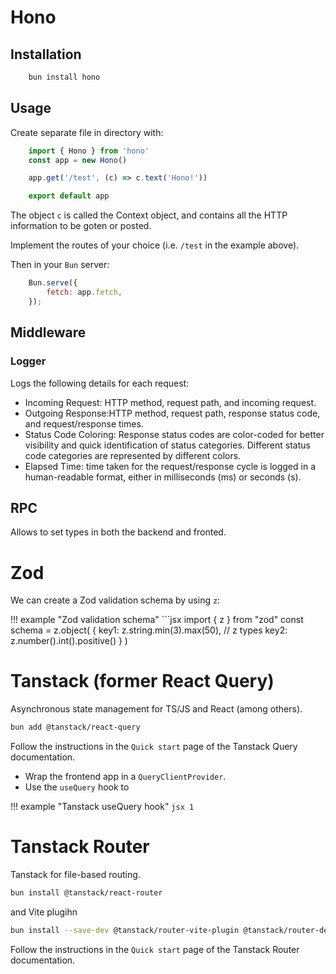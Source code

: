 # Hono

## Installation

```sh
    bun install hono
```

## Usage

Create separate file in directory with:

```js
    import { Hono } from 'hono'
    const app = new Hono()

    app.get('/test', (c) => c.text('Hono!'))

    export default app
```

The object `c` is called the Context object, and contains all the HTTP information to be goten or posted.


Implement the routes of your choice (i.e. `/test` in the example above).

Then in your `Bun` server:
```js
    Bun.serve({
        fetch: app.fetch,
    });
```

## Middleware

### Logger
Logs the following details for each request:

* Incoming Request: HTTP method, request path, and incoming request.
* Outgoing Response:HTTP method, request path, response status code, and request/response times.
* Status Code Coloring: Response status codes are color-coded for better visibility and quick identification of status categories. Different status code categories are represented by different colors.
* Elapsed Time: time taken for the request/response cycle is logged in a human-readable format, either in milliseconds (ms) or seconds (s).

## RPC

Allows to set types in both the backend and fronted.

# Zod 

We can create a Zod validation schema by using `z`:

!!! example "Zod validation schema"
    ```jsx
    import { z } from "zod"
    const schema = z.object(
        {
            key1: z.string.min(3).max(50), // z types
            key2: z.number().int().positive()
        }
    )


# Tanstack (former React Query)

Asynchronous state management for TS/JS and React (among others). 

```sh
bun add @tanstack/react-query
```

Follow the instructions in the `Quick start` page of the Tanstack Query documentation.

* Wrap the frontend app in a `QueryClientProvider`.
* Use the `useQuery` hook to 

!!! example "Tanstack useQuery hook"
    ```jsx
    1
    ```

# Tanstack Router

Tanstack for file-based routing.

```sh
bun install @tanstack/react-router
```

and Vite plugihn

```sh
bun install --save-dev @tanstack/router-vite-plugin @tanstack/router-devtools
```

Follow the instructions in the `Quick start` page of the Tanstack Router documentation.